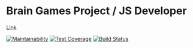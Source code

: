 # Brain Games Project / JS Developer

[Link](https://ru.hexlet.io/projects/2/sessions/220)

[![Maintainability](https://api.codeclimate.com/v1/badges/decae9d883f854b5f88e/maintainability)](https://codeclimate.com/github/soulfire23/project-lvl1-s220/maintainability)
[![Test Coverage](https://api.codeclimate.com/v1/badges/decae9d883f854b5f88e/test_coverage)](https://codeclimate.com/github/soulfire23/project-lvl1-s220/test_coverage)
[![Build Status](https://travis-ci.org/soulfire23/project-lvl1-s220.svg?branch=master)](https://travis-ci.org/soulfire23/project-lvl1-s220)